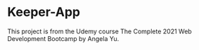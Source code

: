# Keeper-App

This project is from the Udemy course The Complete 2021 Web Development Bootcamp by Angela Yu. 
